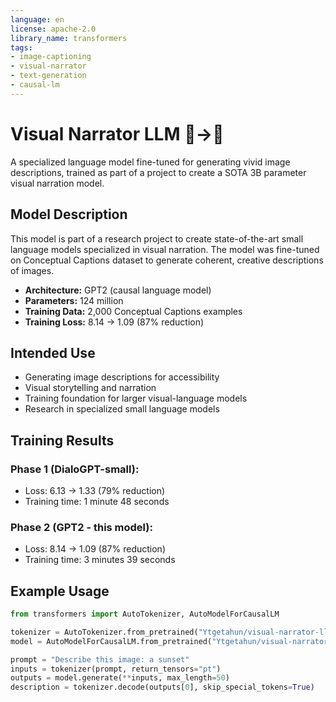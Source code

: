 ```yaml
---
language: en
license: apache-2.0
library_name: transformers
tags:
- image-captioning
- visual-narrator
- text-generation
- causal-lm
---
```


# Visual Narrator LLM 🎥→📝

A specialized language model fine-tuned for generating vivid image descriptions, trained as part of a project to create a SOTA 3B parameter visual narration model.

## Model Description

This model is part of a research project to create state-of-the-art small language models specialized in visual narration. The model was fine-tuned on Conceptual Captions dataset to generate coherent, creative descriptions of images.

- **Architecture:** GPT2 (causal language model)
- **Parameters:** 124 million
- **Training Data:** 2,000 Conceptual Captions examples
- **Training Loss:** 8.14 → 1.09 (87% reduction)

## Intended Use

- Generating image descriptions for accessibility
- Visual storytelling and narration
- Training foundation for larger visual-language models
- Research in specialized small language models

## Training Results

### Phase 1 (DialoGPT-small):
- Loss: 6.13 → 1.33 (79% reduction)
- Training time: 1 minute 48 seconds

### Phase 2 (GPT2 - this model):
- Loss: 8.14 → 1.09 (87% reduction) 
- Training time: 3 minutes 39 seconds

## Example Usage

```python
from transformers import AutoTokenizer, AutoModelForCausalLM

tokenizer = AutoTokenizer.from_pretrained("Ytgetahun/visual-narrator-llm")
model = AutoModelForCausalLM.from_pretrained("Ytgetahun/visual-narrator-llm")

prompt = "Describe this image: a sunset"
inputs = tokenizer(prompt, return_tensors="pt")
outputs = model.generate(**inputs, max_length=50)
description = tokenizer.decode(outputs[0], skip_special_tokens=True) 
